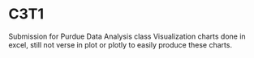 # C3T1
Submission for Purdue Data Analysis class 
Visualization charts done in excel, still not verse in plot or plotly to easily produce these charts.
